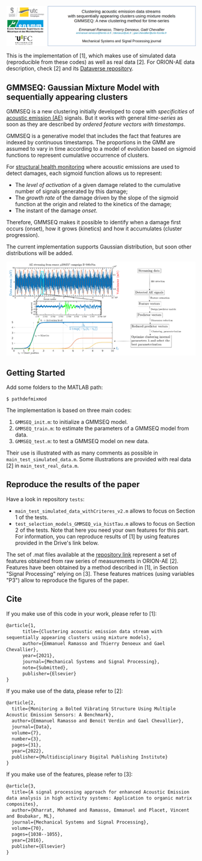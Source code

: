 ![alt text](.images/header.png)

This is the implementation of [1], which makes use of simulated data (reproducible from these codes) as well as real data [2]. For ORION-AE data description, check [2] and its [Dataverse repository](https://doi.org/10.7910/DVN/FBRDU0). 

## GMMSEQ: Gaussian Mixture Model with sequentially appearing clusters

GMMSEQ is a new clustering initially developed to cope with *specificities* of [acoustic emission (AE)](https://www.astm.org/Standards/E1932.htm) signals. But it works with general *time-series* as soon as they are described by *ordered feature vectors with timestamps*. 

GMMSEQ is a generative model that includes the fact that features are indexed by continuous timestamps. The proportions in the GMM are assumed to vary in time according to a model of evolution based on sigmoid functions to represent cumulative occurrence of clusters. 

For [structural health monitoring](https://www.astm.org/Standards/E2983.htm) where acoustic emissions are used to detect damages, each sigmoid function allows us to represent:
- The *level of activation* of a given damage related to the cumulative number of signals generated by this damage;
- The *growth rate* of the damage driven by the slope of the sigmoid function at the origin  and related to the kinetics of the damage; 
- The instant of the damage *onset*. 

Therefore, GMMSEQ makes it possible to identify when a damage first occurs (onset), how it grows (kinetics) and how it accumulates (cluster progression).

The current implementation supports Gaussian distribution, but soon other distributions will be added. 

![Example of an acoustic emission streaming, an AE signal, and the main idea behind GMMSEQ model](.images/test_figures.png)


## Getting Started

Add some folders to the MATLAB path:
```commandline
$ pathdefmixmod
```

The implementation is based on three main codes: 
1. `GMMSEQ_init.m`: to initialize a GMMSEQ model.
2. `GMMSEQ_train.m`: to estimate the parameters of a GMMSEQ model from data.
3. `GMMSEQ_test.m`: to test a GMMSEQ model on new data.

Their use is illustrated with as many comments as possible in `main_test_simulated_data.m`.
Some illustrations are provided with real data [2] in `main_test_real_data.m`.

## Reproduce the results of the paper

Have a look in repository `tests`:
- `main_test_simulated_data_withCriteres_v2.m` allows to focus on Section 1 of the tests.
- `test_selection_models_GMMSEQ_via_histTau.m` allows to focus on Section 2 of the tests. Note that here you need your own features for this part. For information, you can reproduce results of [1] by using features provided in the Drive's link below. 

The set of .mat files available at the [repository link](https://drive.google.com/drive/folders/1H413RxYu4ya7YMEgF_lTh_fHr7flvvOO?usp=sharing) represent a set of features obtained from raw series of measurements in ORION-AE [2]. Features have been obtained by a method described in [1], in Section "Signal Processing" relying on [3]. These features matrices (using variables "P3") allow to reproduce the figures of the paper. 

## Cite

If you make use of this code in your work, please refer to [1]:

```
@article{1,
      title={Clustering acoustic emission data stream with sequentially appearing clusters using mixture models}, 
      author={Emmanuel Ramasso and Thierry Denoeux and Gael Chevallier},
      year={2021},
      journal={Mechanical Systems and Signal Processing},
      note={Submitted},
      publisher={Elsevier}
}
```

If you make use of the data, please refer to [2]:

```
@article{2,
  title={Monitoring a Bolted Vibrating Structure Using Multiple Acoustic Emission Sensors: A Benchmark},
  author={Emmanuel Ramasso and Benoit Verdin and Gael Chevallier},
  journal={Data},
  volume={7},
  number={3},
  pages={31},
  year={2022},
  publisher={Multidisciplinary Digital Publishing Institute}
}
```


If you make use of the features, please refer to [3]:

```
@article{3,
  title={A signal processing approach for enhanced Acoustic Emission data analysis in high activity systems: Application to organic matrix composites},
  author={Kharrat, Mohamed and Ramasso, Emmanuel and Placet, Vincent and Boubakar, ML},
  journal={Mechanical Systems and Signal Processing},
  volume={70},
  pages={1038--1055},
  year={2016},
  publisher={Elsevier}
}
```